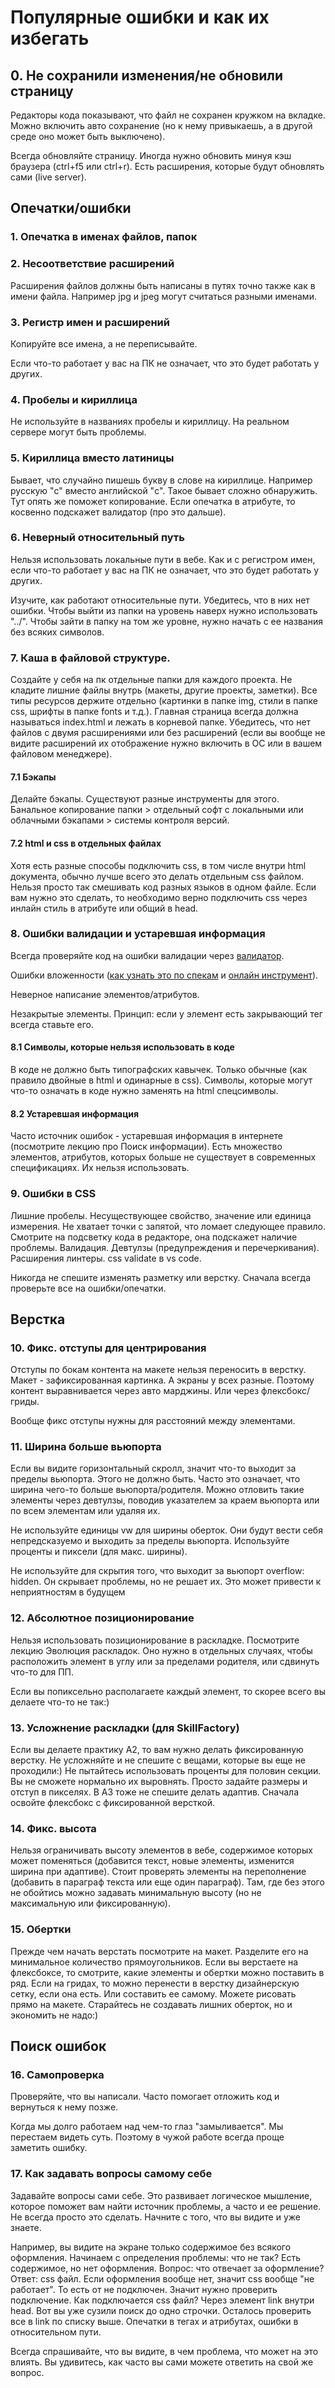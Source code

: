 # Популярные ошибки и как их избегать

## 0. Не сохранили изменения/не обновили страницу

Редакторы кода показывают, что файл не сохранен кружком на вкладке. Можно включить авто сохранение (но к нему привыкаешь, а в другой среде оно может быть выключено).

Всегда обновляйте страницу. Иногда нужно обновить минуя кэш браузера (ctrl+f5 или ctrl+r). Есть расширения, которые будут обновлять сами (live server).

## Опечатки/ошибки
### 1. Опечатка в именах файлов, папок
### 2. Несоответствие расширений

Расширения файлов должны быть написаны в путях точно также как в имени файла. Например jpg и jpeg могут считаться разными именами.

### 3. Регистр имен и расширений

Копируйте все имена, а не переписывайте.

Если что-то работает у вас на ПК не означает, что это будет работать у других.

### 4. Пробелы и кириллица

Не используйте в названиях пробелы и кириллицу. На реальном сервере могут быть проблемы.

### 5. Кириллица вместо латиницы

Бывает, что случайно пишешь букву в слове на кириллице. Например русскую "с" вместо английской "c". Такое бывает сложно обнаружить. Тут опять же поможет копирование. Если опечатка в атрибуте, то косвенно подскажет валидатор (про это дальше).

### 6. Неверный относительный путь 

Нельзя использовать локальные пути в вебе. Как и с регистром имен, если что-то работает у вас на ПК не означает, что это будет работать у других. 

Изучите, как работают относительные пути. Убедитесь, что в них нет ошибки. Чтобы выйти из папки на уровень наверх нужно использовать "../". Чтобы зайти в папку на том же уровне, нужно начать с ее названия без всяких символов.

### 7. Каша в файловой структуре. 

Создайте у себя на пк отдельные папки для каждого проекта. Не кладите лишние файлы внутрь (макеты, другие проекты, заметки). Все типы ресурсов держите отдельно (картинки в папке img, стили в папке css, шрифты в папке fonts и т.д.). Главная страница всегда должна называться index.html и лежать в корневой папке. Убедитесь, что нет файлов с двумя расширениями или без расширений (если вы вообще не видите расширений их отображение нужно включить в ОС или в вашем файловом менеджере).

#### 7.1 Бэкапы 

Делайте бэкапы. Существуют разные инструменты для этого. Банальное копирование папки > отдельный софт с локальными или облачными бэкапами > системы контроля версий.

#### 7.2 html и css в отдельных файлах

Хотя есть разные способы подключить css, в том числе внутри html документа, обычно лучше всего это делать отдельным css файлом. Нельзя просто так смешивать код разных языков в одном файле. Если вам нужно это сделать, то необходимо верно подключить css через инлайн стиль в атрибуте или общий в head. 

### 8. Ошибки валидации и устаревшая информация

Всегда проверяйте код на ошибки валидации через [валидатор](https://validator.w3.org/nu/). 

Ошибки вложенности ([как узнать это по спекам](https://youtu.be/7w9K34oL_LE) и [онлайн инструмент](https://caninclude.glitch.me/)). 

Неверное написание элементов/атрибутов.

Незакрытые элементы. Принцип: если у элемент есть закрывающий тег всегда ставьте его.

#### 8.1 Символы, которые нельзя использовать в коде

В коде не должно быть типографских кавычек. Только обычные (как правило двойные в html и одинарные в css). Символы, которые могут что-то означать в коде нужно заменять на html спецсимволы.

#### 8.2 Устаревшая информация

Часто источник ошибок - устаревшая информация в интернете (посмотрите лекцию про Поиск информации). Есть множество элементов, атрибутов, которых больше не существует в современных спецификациях. Их нельзя использовать. 

### 9. Ошибки в CSS 

Лишние пробелы. Несуществующее свойство, значение или единица измерения. Не хватает точки с запятой, что ломает следующее правило. Смотрите на подсветку кода в редакторе, она подскажет наличие проблемы. Валидация. Девтулзы (предупреждения и перечеркивания). Расширения линтеры. css validate в vs code.

Никогда не спешите изменять разметку или верстку. Сначала всегда проверьте все на ошибки/опечатки.

## Верстка

### 10. Фикс. отступы для центрирования

Отступы по бокам контента на макете нельзя переносить в верстку. Макет - зафиксированная картинка. А экраны у всех разные. Поэтому контент выравнивается через авто марджины. Или через флексбокс/гриды.

Вообще фикс отступы нужны для расстояний между элементами.

### 11. Ширина больше вьюпорта

Если вы видите горизонтальный скролл, значит что-то выходит за пределы вьюпорта. Этого не должно быть. Часто это означает, что ширина чего-то больше вьюпорта/родителя. Можно отловить такие элементы через девтулзы, поводив указателем за краем вьюпорта или по всем элементам или удаляя их.

Не используйте единицы vw для ширины оберток. Они будут вести себя непредсказуемо и выходить за пределы вьюпорта. Используйте проценты и пиксели (для макс. ширины).

Не используйте для скрытия того, что выходит за вьюпорт overflow: hidden. Он скрывает проблемы, но не решает их. Это может привести к неприятностям в будущем

### 12. Абсолютное позиционирование

Нельзя использовать позиционирование в раскладке. Посмотрите лекцию Эволюция раскладок. Оно нужно в отдельных случаях, чтобы расположить элемент в углу или за пределами родителя, или сдвинуть что-то для ПП.

Если вы попиксельно располагаете каждый элемент, то скорее всего вы делаете что-то не так:)

### 13. Усложнение раскладки (для SkillFactory)

Если вы делаете практику А2, то вам нужно делать фиксированную верстку. Не усложняйте и не спешите с вещами, которые вы еще не проходили:) Не пытайтесь использовать проценты для половин секции. Вы не сможете нормально их выровнять. Просто задайте размеры и отступ в пикселях.
В А3 тоже не спешите делать адаптив. Сначала освойте флексбокс с фиксированной версткой.

### 14. Фикс. высота

Нельзя ограничивать высоту элементов в вебе, содержимое которых может поменяться (добавится текст, новые элементы, изменится ширина при адаптиве). Стоит проверять элементы на переполнение (добавить в параграф текста или еще один параграф). Там, где без этого не обойтись можно задавать минимальную высоту (но не максимальную или фиксированную).

### 15. Обертки

Прежде чем начать верстать посмотрите на макет. Разделите его на минимальное количество прямоугольников. Если вы верстаете на флексбоксе, то смотрите, какие элементы и обертки можно поставить в ряд. Если на гридах, то можно перенести в верстку дизайнерскую сетку, если она есть. Или составить ее самому. Можете рисовать прямо на макете. Старайтесь не создавать лишних оберток, но и экономить не надо:)

## Поиск ошибок
### 16. Самопроверка
Проверяйте, что вы написали. Часто помогает отложить код и вернуться к нему позже.

Когда мы долго работаем над чем-то глаз "замыливается". Мы перестаем видеть суть. Поэтому в чужой работе всегда проще заметить ошибку.

### 17. Как задавать вопросы самому себе
Задавайте вопросы сами себе. Это развивает логическое мышление, которое поможет вам найти источник проблемы, а часто и ее решение. Не всегда просто это сделать. Начните с того, что вы видите и уже знаете. 

Например, вы видите на экране только содержимое без всякого оформления. Начинаем с определения проблемы: что не так? Есть содержимое, но нет оформления. Вопрос: что отвечает за оформление? Ответ: css файл. Если оформления вообще нет, значит css вообще "не работает". То есть от не подключен. Значит нужно проверить подключение. Как подключается css файл? Через элемент link внутри head. Вот вы уже сузили поиск до одно строчки. Осталось проверить все в link по списку выше. Опечатки в тегах и атрибутах, ошибки в относительном пути.

Всегда спрашивайте, что вы видите, в чем проблема, что может на это влиять. Вы удивитесь, как часто вы сами можете ответить на свой же вопрос.